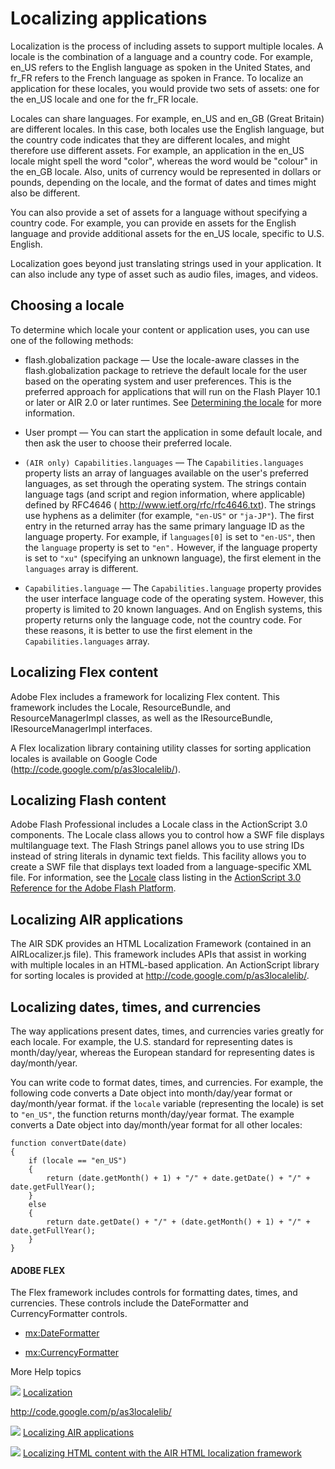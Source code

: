 # Localizing applications

<div>

Localization is the process of including assets to support multiple locales. A
locale is the combination of a language and a country code. For example, en_US
refers to the English language as spoken in the United States, and fr_FR refers
to the French language as spoken in France. To localize an application for these
locales, you would provide two sets of assets: one for the en_US locale and one
for the fr_FR locale.

Locales can share languages. For example, en_US and en_GB (Great Britain) are
different locales. In this case, both locales use the English language, but the
country code indicates that they are different locales, and might therefore use
different assets. For example, an application in the en_US locale might spell
the word "color", whereas the word would be "colour" in the en_GB locale. Also,
units of currency would be represented in dollars or pounds, depending on the
locale, and the format of dates and times might also be different.

You can also provide a set of assets for a language without specifying a country
code. For example, you can provide en assets for the English language and
provide additional assets for the en_US locale, specific to U.S. English.

Localization goes beyond just translating strings used in your application. It
can also include any type of asset such as audio files, images, and videos.

</div>

<div>

## Choosing a locale

<div>

To determine which locale your content or application uses, you can use one of
the following methods:

<div>

- flash.globalization package — Use the locale-aware classes in the
  flash.globalization package to retrieve the default locale for the user based
  on the operating system and user preferences. This is the preferred approach
  for applications that will run on the Flash Player 10.1 or later or AIR 2.0 or
  later runtimes. See
  [Determining the locale](WS9b644acd4ebe59998b99a90125fc4fecfb-7ffc.html) for
  more information.

- User prompt — You can start the application in some default locale, and then
  ask the user to choose their preferred locale.

- `(AIR only) Capabilities.languages` — The `Capabilities.languages` property
  lists an array of languages available on the user's preferred languages, as
  set through the operating system. The strings contain language tags (and
  script and region information, where applicable) defined by RFC4646 (
  <http://www.ietf.org/rfc/rfc4646.txt>). The strings use hyphens as a delimiter
  (for example, `"en-US"` or `"ja-JP"`). The first entry in the returned array
  has the same primary language ID as the language property. For example, if
  `languages[0]` is set to `"en-US"`, then the `language` property is set to
  `"en".` However, if the language property is set to `"xu"` (specifying an
  unknown language), the first element in the `languages` array is different.

- `Capabilities.language` — The `Capabilities.language` property provides the
  user interface language code of the operating system. However, this property
  is limited to 20 known languages. And on English systems, this property
  returns only the language code, not the country code. For these reasons, it is
  better to use the first element in the `Capabilities.languages` array.

</div>

</div>

</div>

<div>

## Localizing Flex content

<div>

Adobe Flex includes a framework for localizing Flex content. This framework
includes the Locale, ResourceBundle, and ResourceManagerImpl classes, as well as
the IResourceBundle, IResourceManagerImpl interfaces.

A Flex localization library containing utility classes for sorting application
locales is available on Google Code (http://code.google.com/p/as3localelib/).

</div>

</div>

<div>

## Localizing Flash content

<div>

Adobe Flash Professional includes a Locale class in the ActionScript 3.0
components. The Locale class allows you to control how a SWF file displays
multilanguage text. The Flash Strings panel allows you to use string IDs instead
of string literals in dynamic text fields. This facility allows you to create a
SWF file that displays text loaded from a language-specific XML file. For
information, see the
[Locale](https://help.adobe.com/en_US/FlashPlatform/reference/actionscript/3/fl/lang/Locale.html)
class listing in the
[ActionScript 3.0 Reference for the Adobe Flash Platform](https://help.adobe.com/en_US/FlashPlatform/reference/actionscript/3/index.html).

</div>

</div>

<div>

## Localizing AIR applications

<div>

The AIR SDK provides an HTML Localization Framework (contained in an
AIRLocalizer.js file). This framework includes APIs that assist in working with
multiple locales in an HTML-based application. An ActionScript library for
sorting locales is provided at http://code.google.com/p/as3localelib/.

</div>

</div>

<div>

## Localizing dates, times, and currencies

<div>

The way applications present dates, times, and currencies varies greatly for
each locale. For example, the U.S. standard for representing dates is
month/day/year, whereas the European standard for representing dates is
day/month/year.

You can write code to format dates, times, and currencies. For example, the
following code converts a Date object into month/day/year format or
day/month/year format. if the `locale` variable (representing the locale) is set
to `"en_US"`, the function returns month/day/year format. The example converts a
Date object into day/month/year format for all other locales:

<div>

    function convertDate(date)
    {
    	if (locale == "en_US")
    	{
    		return (date.getMonth() + 1) + "/" + date.getDate() + "/" + date.getFullYear();
    	}
    	else
    	{
    		return date.getDate() + "/" + (date.getMonth() + 1) + "/" + date.getFullYear();
    	}
    }

</div>

<div>

#### ADOBE FLEX

The Flex framework includes controls for formatting dates, times, and
currencies. These controls include the DateFormatter and CurrencyFormatter
controls.

- [mx:DateFormatter](https://help.adobe.com/en_US/FlashPlatform/reference/actionscript/3/mx/formatters/DateFormatter.html)

- [mx:CurrencyFormatter](https://help.adobe.com/en_US/FlashPlatform/reference/actionscript/3/mx/formatters/CurrencyFormatter.html)

</div>

</div>

</div>

<div>

<div>

More Help topics

</div>

<div>

</div>

![](images/flexLinkIndicator.png)
[Localization](https://help.adobe.com/en_US/Flex/4.0/UsingSDK/WS2db454920e96a9e51e63e3d11c0bf69084-7fcf.html "https://help.adobe.com/en_US/Flex/4.0/UsingSDK/WS2db454920e96a9e51e63e3d11c0bf69084-7fcf.html")

<http://code.google.com/p/as3localelib/>

![](images/airLinkIndicator.png)
[Localizing AIR applications](https://help.adobe.com/en_US/air/build/WSB2927578-20D8-4065-99F3-00ACE6511EEE.html "https://help.adobe.com/en_US/air/build/WSB2927578-20D8-4065-99F3-00ACE6511EEE.html")

![](images/airLinkIndicator.png)
[Localizing HTML content with the AIR HTML localization framework](https://help.adobe.com/en_US/air/build/WS7097DF4C-EFCF-4d55-ADE1-682F0FDA26AC.html "https://help.adobe.com/en_US/air/build/WS7097DF4C-EFCF-4d55-ADE1-682F0FDA26AC.html")

<div>

</div>

</div>
